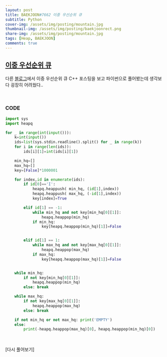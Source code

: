 ```yaml
---
layout: post
title: BAEKJOON#7662 이중 우선순위 큐
subtitle: Python
cover-img: /assets/img/posting/mountain.jpg
thumbnail-img: /assets/img/posting/baekjoonrect.png
share-img: /assets/img/posting/mountain.jpg
tags: [Heap, BAEKJOON]
comments: true
---
```


## [이중 우선순위 큐](https://www.acmicpc.net/problem/7662)

다른 [블로그](https://donggoolosori.github.io/2020/09/24/boj-7662/)에서 이중 우선순위 큐 C++ 포스팅을 보고 파이썬으로 풀어봤는데 생각보다 굉장히 어려웠다..

<br>

### CODE

```python
import sys
import heapq

for _ in range(int(input())):
    k=int(input())
    ids=list(sys.stdin.readline().split() for _ in range(k))
    for i in range(len(ids)):
        ids[i][1]=int(ids[i][1])

    min_hq=[]
    max_hq=[]
    key=[False]*1000001

    for index,id in enumerate(ids):
        if id[0]=='I':
            heapq.heappush( min_hq, (id[1],index))
            heapq.heappush( max_hq, (-id[1],index))
            key[index]=True

        elif id[1] == -1:
            while min_hq and not key[min_hq[0][1]]:
                heapq.heappop(min_hq)
            if min_hq:
                key[heapq.heappop(min_hq)[1]]=False


        elif id[1] == 1:
            while max_hq and not key[max_hq[0][1]]:
                heapq.heappop(max_hq)
            if max_hq:
                key[heapq.heappop(max_hq)[1]]=False


    while min_hq:
        if not key[min_hq[0][1]]:
            heapq.heappop(min_hq)
        else: break

    while max_hq:
        if not key[max_hq[0][1]]:
            heapq.heappop(max_hq)
        else: break

    if not min_hq or not max_hq: print('EMPTY')
    else:
        print(-heapq.heappop(max_hq)[0], heapq.heappop(min_hq)[0])
```

<br>

[다시 풀어보기]
<br>
<br>
